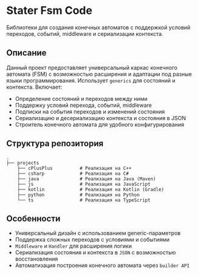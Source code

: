 # Stater Fsm Code

Библиотеки для создания конечных автоматов с поддержкой условий переходов, событий, middleware и сериализации контекста.

## Описание
Данный проект предоставляет универсальный каркас конечного автомата (FSM) с возможностью расширения и адаптации под разные языки программирования. Использует `generics` для состояний и контекста. Включает:
- Определение состояний и переходов между ними
- Поддержку условий перехода, событий, middleware
- Подписки на события переходов и изменений состояния
- Сериализацию и десериализацию контекста и состояния в JSON
- Строитель конечного автомата для удобного конфигурирования

## Структура репозитория
```
.
├── projects
    ├── cPlusPlus          # Реализация на C++
    ├── csharp             # Реализация на C#
    ├── java               # Реализация на Java (Maven)
    ├── js                 # Реализация на JavaScript
    ├── kotlin             # Реализация на Kotlin (Gradle)
    ├── python             # Реализация на Python
    └── ts                 # Реализация на TypeScript
```

## Особенности
- Универсальный дизайн с использованием generic-параметров
- Поддержка сложных переходов с условиями и событиями
- `Middleware` и `Handler` для расширения логики
- Сериализация состояния и контекста в `JSON` с возможностью восстановления
- Автоматизация построения конечного автомата через `builder API`

